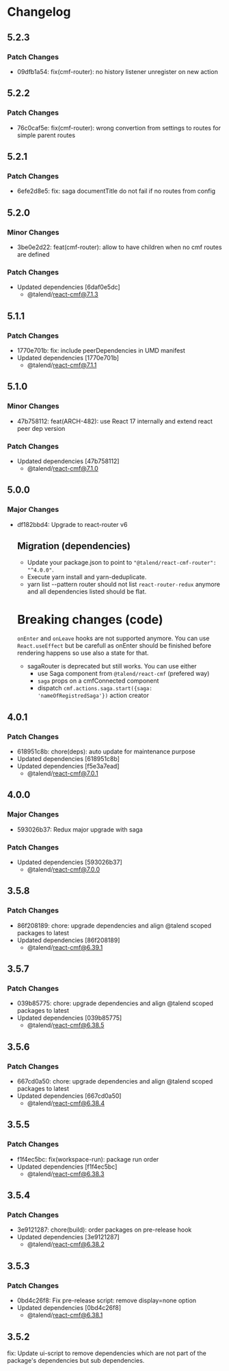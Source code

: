 # Changelog

## 5.2.3

### Patch Changes

- 09dfb1a54: fix(cmf-router): no history listener unregister on new action

## 5.2.2

### Patch Changes

- 76c0caf5e: fix(cmf-router): wrong convertion from settings to routes for simple parent routes

## 5.2.1

### Patch Changes

- 6efe2d8e5: fix: saga documentTitle do not fail if no routes from config

## 5.2.0

### Minor Changes

- 3be0e2d22: feat(cmf-router): allow to have children when no cmf routes are defined

### Patch Changes

- Updated dependencies [6daf0e5dc]
  - @talend/react-cmf@7.1.3

## 5.1.1

### Patch Changes

- 1770e701b: fix: include peerDependencies in UMD manifest
- Updated dependencies [1770e701b]
  - @talend/react-cmf@7.1.1

## 5.1.0

### Minor Changes

- 47b758112: feat(ARCH-482): use React 17 internally and extend react peer dep version

### Patch Changes

- Updated dependencies [47b758112]
  - @talend/react-cmf@7.1.0

## 5.0.0

### Major Changes

- df182bbd4: Upgrade to react-router v6

  ## Migration (dependencies)

  - Update your package.json to point to `"@talend/react-cmf-router": "^4.0.0"`.
  - Execute yarn install and yarn-deduplicate.
  - yarn list --pattern router should not list `react-router-redux` anymore and all dependencies listed should be flat.

  # Breaking changes (code)

  `onEnter` and `onLeave` hooks are not supported anymore. You can use `React.useEffect` but be carefull as onEnter should be finished before rendering happens so use also a state for that.

  - sagaRouter is deprecated but still works. You can use either
    - use Saga component from `@talend/react-cmf` (prefered way)
    - `saga` props on a cmfConnected component
    - dispatch `cmf.actions.saga.start({saga: 'nameOfRegistredSaga'})` action creator

## 4.0.1

### Patch Changes

- 618951c8b: chore(deps): auto update for maintenance purpose
- Updated dependencies [618951c8b]
- Updated dependencies [f5e3a7ead]
  - @talend/react-cmf@7.0.1

## 4.0.0

### Major Changes

- 593026b37: Redux major upgrade with saga

### Patch Changes

- Updated dependencies [593026b37]
  - @talend/react-cmf@7.0.0

## 3.5.8

### Patch Changes

- 86f208189: chore: upgrade dependencies and align @talend scoped packages to latest
- Updated dependencies [86f208189]
  - @talend/react-cmf@6.39.1

## 3.5.7

### Patch Changes

- 039b85775: chore: upgrade dependencies and align @talend scoped packages to latest
- Updated dependencies [039b85775]
  - @talend/react-cmf@6.38.5

## 3.5.6

### Patch Changes

- 667cd0a50: chore: upgrade dependencies and align @talend scoped packages to latest
- Updated dependencies [667cd0a50]
  - @talend/react-cmf@6.38.4

## 3.5.5

### Patch Changes

- f1f4ec5bc: fix(workspace-run): package run order
- Updated dependencies [f1f4ec5bc]
  - @talend/react-cmf@6.38.3

## 3.5.4

### Patch Changes

- 3e9121287: chore(build): order packages on pre-release hook
- Updated dependencies [3e9121287]
  - @talend/react-cmf@6.38.2

## 3.5.3

### Patch Changes

- 0bd4c26f8: Fix pre-release script: remove display=none option
- Updated dependencies [0bd4c26f8]
  - @talend/react-cmf@6.38.1

## 3.5.2

fix: Update ui-script to remove dependencies which are not part of the package's dependencies but sub dependencies.
